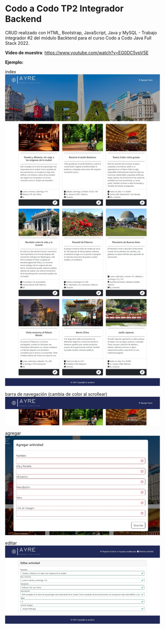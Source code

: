 # Codo a Codo TP2 Integrador Backend
CRUD realizado con HTML, Bootstrap, JavaScript, Java y MySQL - Trabajo integrador #2 del módulo Backtend para el curso Codo a Codo Java Full Stack 2022.

**Video de muestra**: https://www.youtube.com/watch?v=EG0DC5ypV5E

**Ejemplo:**

index<br>
<img src="https://github.com/jc-projects/CodoACodo_TP2_Integrador_Backend/blob/main/ejemplo/index.jpg">

barra de navegación (cambia de color al scrollear)<br>
<img src="https://github.com/jc-projects/CodoACodo_TP2_Integrador_Backend/blob/main/ejemplo/barraNavegacion.jpg">

agregar<br>
<img src="https://github.com/jc-projects/CodoACodo_TP2_Integrador_Backend/blob/main/ejemplo/agregar.jpg">

editar<br>
<img src="https://github.com/jc-projects/CodoACodo_TP2_Integrador_Backend/blob/main/ejemplo/editar.jpg">
